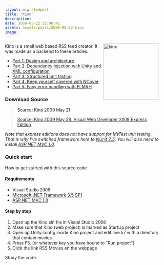 ```yaml
---
layout: migratedpost
title: "Kino"
description:
date: 2009-05-22 22:00:42
assets: assets/posts/2009-05-22-kino
image: 
---
```


<p><img class="alignright size-full wp-image-329" style="float: right;" title="kino" src="http://litemedia.info/media/Default/Mint/kino.jpg" alt="kino" width="182" height="184" />Kino is a small web based RSS feed creator. It was made as a backend to these articles.</p>
<ul>
<li><a href="http://mint.litemedia.se/2009/05/24/kino-design-and-architecture/">Part 1: Design and architecture</a></li>
<li><a href="http://mint.litemedia.se/2009/05/25/part-2-dependency-injection-with-unity-and-xml-configuration/">Part 2: Dependency injection with Unity and XML configuration</a></li>
<li><a href="http://mint.litemedia.se/2009/05/26/part-3-structured-unit-testing/">Part 3: Structured unit testing</a></li>
<li><a href="http://mint.litemedia.se/2009/05/27/part-4-keep-yourself-covered-with-ncover/">Part 4: Keep yourself covered with NCover</a></li>
<li><a href="http://mint.litemedia.se/2009/05/28/part-5-easy-error-handling-with-elmah/">Part 5: Easy error handling with ELMAH</a></li>
</ul>
<h3>Download Source</h3>
<blockquote><span style="font-weight: normal;"><a title="Kino source code" href="http://mint.litemedia.se/wp-content/uploads/kino_2009-05-21_1.zip">Source: Kino 2009 May 21</a></span></blockquote>
<blockquote><span style="font-weight: normal;"><a title="Kino for Visual Web Developer 2008 Exress Edition" href="http://mint.litemedia.se/wp-content/uploads/kino_2009-05-28_express.zip">Source: Kino 2009 May 28, Visual Web Developer 2008 Express Edition</a></span></blockquote>
<p><span style="font-weight: normal;"><em>Note that express editions does not have support for MsTest unit testing. That is why I've switched framework here to <a href="http://www.nunit.org/">NUnit 2.5</a>. You will also need to install </em><span lang="EN-US"><a href="http://www.microsoft.com/downloads/details.aspx?FamilyID=53289097-73ce-43bf-b6a6-35e00103cb4b&displaylang=en"><em>ASP.NET MVC 1.0</em></a><em>.</em> </span></span></p>
<h3>Quick start</h3>
<p class="MsoNormal"><span lang="EN-US">How to get started with this source code</span></p>
<h4><span lang="EN-US">Requirements</span></h4>
<ul>
<li>Visual Studio 2008</li>
<li><a href="http://www.microsoft.com/downloads/details.aspx?FamilyID=AB99342F-5D1A-413D-8319-81DA479AB0D7&displaylang=en"><span lang="EN-US">Microsoft .NET Framework 3.5 SP1</span></a></li>
<li><a href="http://www.microsoft.com/downloads/details.aspx?FamilyID=53289097-73ce-43bf-b6a6-35e00103cb4b&displaylang=en"><span lang="EN-US">ASP.NET MVC 1.0</span></a></li>
</ul>
<h4><span lang="EN-US">Step by step</span></h4>
<ol>
<li>Open up the Kino.sln file in Visual Studio 2008</li>
<li>Make sure that Kino (web project) is marked as StartUp project</li>
<li>Open up Unity.config inside Kino project and edit line 57 with a directory that contain movies</li>
<value value="C:\Movies" type="System.String" />
<li>Press F5, (or whatever key you have bound to "Run project")</li>
<li>Click the link RSS Movies on the webpage</li>
</ol>
<p><span lang="EN-US">Study the code. </span></p>
